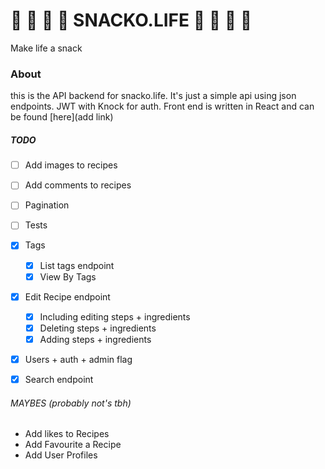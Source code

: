 # :hamburger: :pizza: :fried_shrimp: :fries: SNACKO.LIFE :fries: :fried_shrimp: :pizza: :hamburger:
Make life a snack

### About
this is the API backend for snacko.life. It's just a simple api using json endpoints. JWT with Knock for auth. Front end is written in React and can be found [here](add link)

##### TODO
* [ ] Add images to recipes
* [ ] Add comments to recipes
* [ ] Pagination
* [ ] Tests
* [x] Tags 
    * [x] List tags endpoint
    * [x] View By Tags
* [x] Edit Recipe endpoint
    * [x] Including editing steps + ingredients
    * [x] Deleting steps + ingredients
    * [x] Adding steps + ingredients
* [x] Users + auth + admin flag
* [x] Search endpoint


###### MAYBES (probably not's tbh)
* Add likes to Recipes
* Add Favourite a Recipe 
* Add User Profiles

